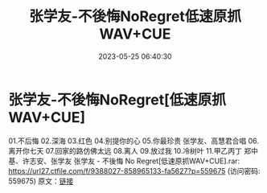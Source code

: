 ﻿---
title: 张学友-不後悔NoRegret低速原抓WAV+CUE
date: 2023-05-25 06:40:30
categories: WAV车载音乐、镜像
tags: 华语中文
---
# 张学友-不後悔NoRegret[低速原抓WAV+CUE]

01.不后悔
02.深海
03.红色
04.别提你的心
05.你最珍贵 张学友、高慧君合唱
06.离开你七天
07.回家的路仿佛太远
08.离人
09.放过我
10.冷树叶
11.甲乙丙丁 郑中基、许志安、张学友
张学友 - 不後悔 No Regret[低速原抓WAV+CUE].rar: https://url27.ctfile.com/f/9388027-858965133-fa5627?p=559675
(访问密码: 559675)
原文：[链接](https://blog.sina.com.cn/s/blog_1647c7e7601031211.html)